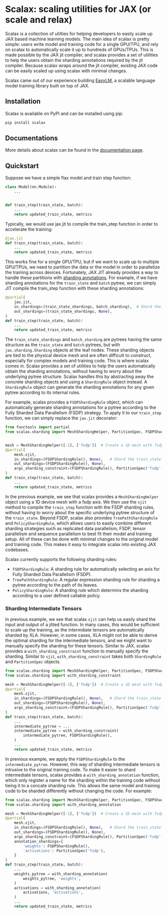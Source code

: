 # Scalax: scaling utilities for JAX (or scale and relax)
Scalax is a collection of utilties for helping developers to easily scale up
JAX based machine learning models. The main idea of scalax is pretty simple:
users write model and training code for a single GPU/TPU, and rely on scalax to
automatically scale it up to hundreds of GPUs/TPUs. This is made possible by
the JAX jit compiler, and scalax provides a set of utilities to help the users
obtain the sharding annotations required by the jit compiler. Because scalax
wraps around the jit compiler, existing JAX code can be easily scaled up using
scalax with minimal changes.

Scalax came out of our experience building [EasyLM](https://github.com/young-geng/EasyLM),
a scalable language model training library built on top of JAX.


## Installation
Scalax is available on PyPI and can be installed using pip:
```bash
pip install scalax
```


## Documentations
More details about scalax can be found in the [documentation page](docs/).


## Quickstart
Suppose we have a simple flax model and train step function:

```python
class Model(nn.Module):
    ...


def train_step(train_state, batch):
    ...
    return updated_train_state, metrics
```

Typically, we would use jax.jit to compile the train_step function in order to
accelerate the training:

```python
@jax.jit
def train_step(train_state, batch):
    ...
    return updated_train_state, metrics
```

This works fine for a single GPU/TPU, but if we want to scale up to multiple
GPU/TPUs, we need to partition the data or the model in order to parallelize
the training across devices. Fortunately, JAX JIT already provides a way to
handle these partitions with [sharding annotations](https://jax.readthedocs.io/en/latest/notebooks/Distributed_arrays_and_automatic_parallelization.html).
For example, if we have sharding annotations for the `train_state` and `batch`
pytree, we can simply JIT compile the train_step function with these sharding
annotations:

```python
@partial(
    jax.jit,
    in_shardings=(train_state_shardings, batch_sharding),  # Shard the train_state
    out_shardings=(train_state_shardings, None),
)
def train_step(train_state, batch):
    ...
    return updated_train_state, metrics
```
The `train_state_shardings` and `batch_sharding` are pytrees having the same
structure as the `train_state` and `batch` pytrees, but with `jax.sharding.Sharding`
objects at the leaf nodes. These sharding objects are tied to the physical device
mesh and are often difficult to construct, especially for complex models and
training code. This is where scalax comes in. Scalax provides a set of utilities
to help the users automatically obtain the sharding annotations, without having
to worry about the underlying pytree structure. Scalax handles this by abstracting
away the concrete sharding objects and using a `ShardingRule` object instead. A
`ShardingRule` object can generate the sharding annotations for any given pytree
according to its internal rules.


For example, scalax provides a `FSDPShardingRule` object, which can automatically
generate sharding annotations for a pytree according to the Fully Sharded Data
Parallelism (FSDP) strategy. To apply it to our `train_step` function, we can
simply replace the `jax.jit` decorator:

```python
from functools import partial
from scalax.sharding import MeshShardingHelper, PartitionSpec, FSDPShardingRule


mesh = MeshShardingHelper([-1], ['fsdp'])  # Create a 1D mesh with fsdp axis
@partial(
    mesh.sjit,
    in_shardings=(FSDPShardingRule(), None),   # Shard the train_state using FSDP
    out_shardings=(FSDPShardingRule(), None),
    args_sharding_constraint=(FSDPShardingRule(), PartitionSpec('fsdp')),
)
def train_step(train_state, batch):
    ...
    return updated_train_state, metrics
```

In the previous example, we see that scalax provides a `MeshShardingHelper` object
using a 1D device mesh with a fsdp axis. We then use the `sjit` method to compile
the `train_step` function with the FSDP sharding rules, without having to worry
about the specific underlying pytree structure of the `train_state`. Beyond
FSDP, scalax also provides `TreePathShardingRule` and `PolicyShardingRule`, which
allows users to easily combine different sharding strategies such as replicated
data parallelism, FSDP, tensor parallelism and sequence parallelism to best fit
their model and training setup. All of these can be done with minimal changes to
the original model and training code.  This makes it easy to integrate scalax
into existing JAX codebases.


Scalax currently supports the following sharding rules:
- `FSDPShardingRule`: A sharding rule for automatically selecting an axis for
  Fully Sharded Data Parallelism (FSDP).
- `TreePathShardingRule`: A regular expression sharding rule for sharding a pytree
    according to the path of its leaves.
- `PolicyShardingRule`: A sharding rule which determins the sharding according to
    a user defined callable policy.


### Sharding Intermediate Tensors
In previous example, we see that scalax `sjit` can help us easily shard the
input and output of a jitted function. In many cases, this would be sufficient
to scale up the training, as the intermdiate tensors are automatically sharded
by XLA. However, in some cases, XLA might not be able to derive the optimal
sharding for the intermediate tensors, and we might want to manually specify
the sharding for these tensors. Similar to JAX, scalax  provides a
`with_sharding_constraint` function to manually specify the sharding.
Similar to `sjit`, `with_sharding_constraint` takes both `ShardingRule` and
`PartitionSpec` objects.

```python
from scalax.sharding import MeshShardingHelper, PartitionSpec, FSDPShardingRule
from scalax.sharding import with_sharding_constraint

mesh = MeshShardingHelper([-1], ['fsdp'])  # Create a 1D mesh with fsdp axis
@partial(
    mesh.sjit,
    in_shardings=(FSDPShardingRule(), None),   # Shard the train_state using FSDP
    out_shardings=(FSDPShardingRule(), None),
    args_sharding_constraint=(FSDPShardingRule(), PartitionSpec('fsdp')),
)
def train_step(train_state, batch):
    ...
    intermediate_pytree = ...
    intermediate_pytree = with_sharding_constraint(
        intermediate_pytree, FSDPShardingRule(),
    )
    ...
    return updated_train_state, metrics
```

In previous example, we apply the `FSDPShardingRule` to the `intermediate_pytree`.
However, this way of sharding intermediate tensors is intrusive to the original
training code. To make it easier to shard intermediate tensors, scalax provides
a `with_sharding_annotation` function, which only register a name for the sharding
within the training code without tieing it to a concate sharding rule. This allows
the same model and training code to be sharded differently without changing the
code. For example:

```python
from scalax.sharding import MeshShardingHelper, PartitionSpec, FSDPShardingRule
from scalax.sharding import with_sharding_annotation

mesh = MeshShardingHelper([-1], ['fsdp'])  # Create a 1D mesh with fsdp axis
@partial(
    mesh.sjit,
    in_shardings=(FSDPShardingRule(), None),   # Shard the train_state using FSDP
    out_shardings=(FSDPShardingRule(), None),
    args_sharding_constraint=(FSDPShardingRule(), PartitionSpec('fsdp')),
    annotation_shardings={
        'weights': FSDPShardingRule(),
        'activations': PartitionSpec('fsdp'),
    }
)
def train_step(train_state, batch):
    ...
    weights_pytree = with_sharding_annotation(
        weights_pytree, 'weights',
    )
    activations = with_sharding_annotation(
        activations, 'activations',
    )
    ...
    return updated_train_state, metrics
```
